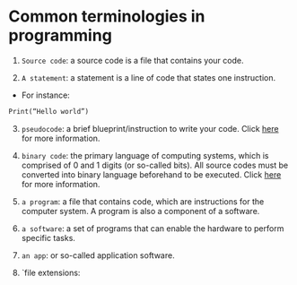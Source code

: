 # Common terminologies in programming

1.	`Source code`: a source code is a file that contains your code.

2.	`A statement`: a statement is a line of code that states one instruction.
-	For instance:
```python
Print(“Hello world”)
```

3. `pseudocode`: a brief blueprint/instruction to write your code.
Click [here](https://github.com/DNMC2513/Nontechies-DataScienceLexicon/blob/main/Pseudocode.md) for more information.

4. `binary code`: the primary language of computing systems, which is comprised of 0 and 1 digits (or so-called bits). All source codes must be converted into binary language beforehand to be executed.
Click [here](https://www.youtube.com/watch?v=1GSjbWt0c9M) for more information.

5. `a program`: a file that contains code, which are instructions for the computer system. A program is also a component of a software.

6. `a software`: a set of programs that can enable the hardware to perform specific tasks.

7. `an app`: or so-called application software.

8. `file extensions:

